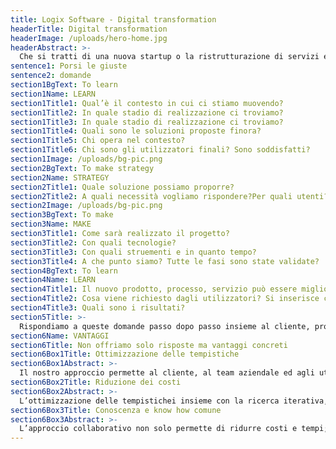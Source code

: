 ```yaml
---
title: Logix Software - Digital transformation
headerTitle: Digital transformation
headerImage: /uploads/hero-home.jpg
headerAbstract: >-
  Che si tratti di una nuova startup o la ristrutturazione di servizi e processi di un’azienda esistente, cerchiamo di seguire un percorso ciclico ed iterativo consolidato, per offrire le soluzioni più adatte al cliente ed agli utilizzatori finali.
sentence1: Porsi le giuste
sentence2: domande
section1BgText: To learn
section1Name: LEARN
section1Title1: Qual’è il contesto in cui ci stiamo muovendo?
section1Title2: In quale stadio di realizzazione ci troviamo?
section1Title3: In quale stadio di realizzazione ci troviamo?
section1Title4: Quali sono le soluzioni proposte finora?
section1Title5: Chi opera nel contesto?
section1Title6: Chi sono gli utilizzatori finali? Sono soddisfatti?
section1Image: /uploads/bg-pic.png
section2BgText: To make strategy
section2Name: STRATEGY
section2Title1: Quale soluzione possiamo proporre?
section2Title2: A quali necessità vogliamo rispondere?Per quali utenti?
section2Image: /uploads/bg-pic.png
section3BgText: To make
section3Name: MAKE
section3Title1: Come sarà realizzato il progetto?
section3Title2: Con quali tecnologie?
section3Title3: Con quali struementi e in quanto tempo?
section3Title4: A che punto siamo? Tutte le fasi sono state validate?
section4BgText: To learn
section4Name: LEARN
section4Title1: Il nuovo prodotto, processo, servizio può essere migliorato?
section4Title2: Cosa viene richiesto dagli utilizzatori? Si inserisce correttamente nel contesto?
section4Title3: Quali sono i risultati?
section5Title: >-
  Rispondiamo a queste domande passo dopo passo insieme al cliente, progettando le migliori logiche digitali.
section6Name: VANTAGGI
section6Title: Non offriamo solo risposte ma vantaggi concreti
section6Box1Title: Ottimizzazione delle tempistiche
section6Box1Abstract: >-
  Il nostro approccio permette al cliente, al team aziendale ed agli utilizzatori finali di partecipare alla realizzazione del progetto, in ogni singolo step. Questo permette una notevole riduzione delle tempistiche, grazie all’eliminazione di incomprensioni, intermediazioni e disallineamenti.
section6Box2Title: Riduzione dei costi
section6Box2Abstract: >-
  L’ottimizzazione delle tempistichei insieme con la ricerca iterativa, i test e la collaborazione con clienti e stakeholder aziendali consentono di progettare e realizzare prodotti realmente utili e usabili incidendo considerevolmente nella definizione dei costi di realizzazione e mantenimento.
section6Box3Title: Conoscenza e know how comune
section6Box3Abstract: >-
  L’approccio collaborativo non solo permette di ridurre costi e tempi; ma anche di difforndere conoscenze del progetto lungo tutto l’ecosistema aziendale fino ad arrivare all’utente fruitore e utilizzatore del servizio. Che sia un dipendente o un investitore, facendo parte del team di progettazione, ha una consapevolezza costante nel tempo delle motivazioni e delle esigenze che portano alla realizzazione di ogni singolo componente del progetto.
---
```


